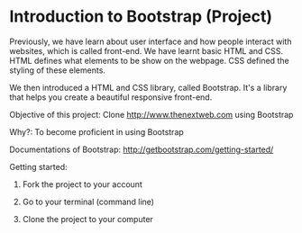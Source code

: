Introduction to Bootstrap (Project)
=================

Previously, we have learn about user interface and how people interact with websites, which is called front-end. We have learnt basic HTML and CSS. HTML defines what elements to be show on the webpage. CSS defined the styling of these elements.

We then introduced a HTML and CSS library, called Bootstrap. It's a library that helps you create a beautiful responsive front-end.

Objective of this project: Clone http://www.thenextweb.com using Bootstrap

Why?: To become proficient in using Bootstrap

Documentations of Bootstrap: http://getbootstrap.com/getting-started/

Getting started:

1. Fork the project to your account

2. Go to your terminal (command line)

3. Clone the project to your computer
